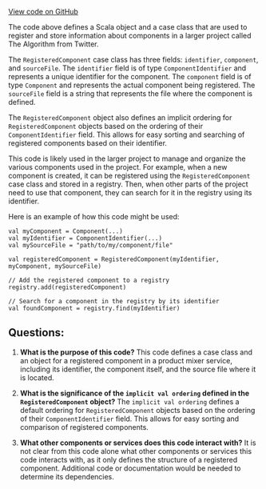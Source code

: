 [View code on GitHub](https://github.com/misbahsy/the-algorithm/product-mixer/core/src/main/scala/com/twitter/product_mixer/core/service/component_registry/RegisteredComponent.scala)

The code above defines a Scala object and a case class that are used to register and store information about components in a larger project called The Algorithm from Twitter. 

The `RegisteredComponent` case class has three fields: `identifier`, `component`, and `sourceFile`. The `identifier` field is of type `ComponentIdentifier` and represents a unique identifier for the component. The `component` field is of type `Component` and represents the actual component being registered. The `sourceFile` field is a string that represents the file where the component is defined.

The `RegisteredComponent` object also defines an implicit ordering for `RegisteredComponent` objects based on the ordering of their `ComponentIdentifier` field. This allows for easy sorting and searching of registered components based on their identifier.

This code is likely used in the larger project to manage and organize the various components used in the project. For example, when a new component is created, it can be registered using the `RegisteredComponent` case class and stored in a registry. Then, when other parts of the project need to use that component, they can search for it in the registry using its identifier.

Here is an example of how this code might be used:

```
val myComponent = Component(...)
val myIdentifier = ComponentIdentifier(...)
val mySourceFile = "path/to/my/component/file"

val registeredComponent = RegisteredComponent(myIdentifier, myComponent, mySourceFile)

// Add the registered component to a registry
registry.add(registeredComponent)

// Search for a component in the registry by its identifier
val foundComponent = registry.find(myIdentifier)
```
## Questions: 
 1. **What is the purpose of this code?** 
This code defines a case class and an object for a registered component in a product mixer service, including its identifier, the component itself, and the source file where it is located.

2. **What is the significance of the `implicit val ordering` defined in the `RegisteredComponent` object?** 
The `implicit val ordering` defines a default ordering for `RegisteredComponent` objects based on the ordering of their `ComponentIdentifier` field. This allows for easy sorting and comparison of registered components.

3. **What other components or services does this code interact with?** 
It is not clear from this code alone what other components or services this code interacts with, as it only defines the structure of a registered component. Additional code or documentation would be needed to determine its dependencies.